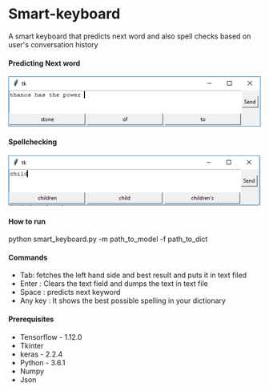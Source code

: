 # Smart-keyboard
A smart keyboard that predicts next word and also spell checks based on user's conversation history<br />

#### Predicting Next word
![alt text](https://github.com/pranavjadhav001/Smart-keyboard/blob/master/readmeimages/Capture2.PNG)

#### Spellchecking
![alt text](https://github.com/pranavjadhav001/Smart-keyboard/blob/master/readmeimages/Capture3.PNG)

#### How to run
python smart_keyboard.py -m path_to_model -f path_to_dict

#### Commands
- Tab: fetches the left hand side and best result and puts it in text filed
- Enter : Clears the text field and dumps the text in text file
- Space : predicts next keyword 
- Any key : It shows the best possible spelling in your dictionary

#### Prerequisites
- Tensorflow - 1.12.0
- Tkinter 
- keras - 2.2.4
- Python - 3.6.1
- Numpy 
- Json
